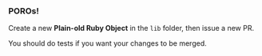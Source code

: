 ### POROs!

Create a new **Plain-old Ruby Object** in the `lib` folder, then issue a new PR.

You should do tests if you want your changes to be merged. 
 
